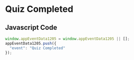 # Quiz Completed

## Javascript Code
```js
window.appEventData1205 = window.appEventData1205 || [];
appEventData1205.push({
  "event": "Quiz Completed"
});
```




